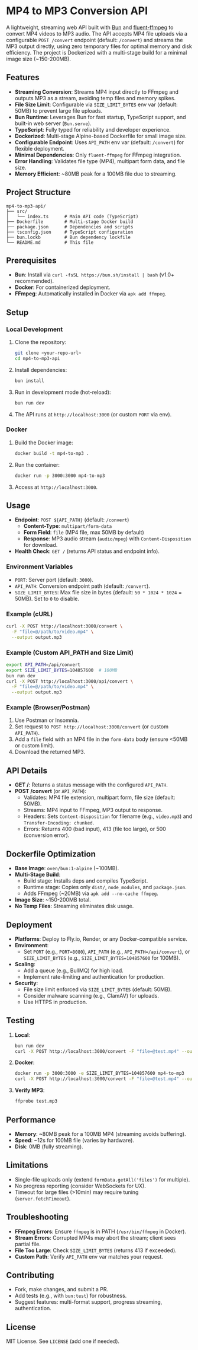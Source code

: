 # MP4 to MP3 Conversion API

A lightweight, streaming web API built with [Bun](https://bun.sh) and [fluent-ffmpeg](https://github.com/fluent-ffmpeg/node-fluent-ffmpeg) to convert MP4 videos to MP3 audio. The API accepts MP4 file uploads via a configurable `POST /convert` endpoint (default: `/convert`) and streams the MP3 output directly, using zero temporary files for optimal memory and disk efficiency. The project is Dockerized with a multi-stage build for a minimal image size (~150-200MB).

## Features
- **Streaming Conversion**: Streams MP4 input directly to FFmpeg and outputs MP3 as a stream, avoiding temp files and memory spikes.
- **File Size Limit**: Configurable via `SIZE_LIMIT_BYTES` env var (default: 50MB) to prevent large file uploads.
- **Bun Runtime**: Leverages Bun for fast startup, TypeScript support, and built-in web server (`Bun.serve`).
- **TypeScript**: Fully typed for reliability and developer experience.
- **Dockerized**: Multi-stage Alpine-based Dockerfile for small image size.
- **Configurable Endpoint**: Uses `API_PATH` env var (default: `/convert`) for flexible deployment.
- **Minimal Dependencies**: Only `fluent-ffmpeg` for FFmpeg integration.
- **Error Handling**: Validates file type (MP4), multipart form data, and file size.
- **Memory Efficient**: ~80MB peak for a 100MB file due to streaming.

## Project Structure
```
mp4-to-mp3-api/
├── src/
│   └── index.ts      # Main API code (TypeScript)
├── Dockerfile        # Multi-stage Docker build
├── package.json      # Dependencies and scripts
├── tsconfig.json     # TypeScript configuration
├── bun.lockb         # Bun dependency lockfile
└── README.md         # This file
```

## Prerequisites
- **Bun**: Install via `curl -fsSL https://bun.sh/install | bash` (v1.0+ recommended).
- **Docker**: For containerized deployment.
- **FFmpeg**: Automatically installed in Docker via `apk add ffmpeg`.

## Setup

### Local Development
1. Clone the repository:
   ```bash
   git clone <your-repo-url>
   cd mp4-to-mp3-api
   ```

2. Install dependencies:
   ```bash
   bun install
   ```

3. Run in development mode (hot-reload):
   ```bash
   bun run dev
   ```

4. The API runs at `http://localhost:3000` (or custom `PORT` via env).

### Docker
1. Build the Docker image:
   ```bash
   docker build -t mp4-to-mp3 .
   ```

2. Run the container:
   ```bash
   docker run -p 3000:3000 mp4-to-mp3
   ```

3. Access at `http://localhost:3000`.

## Usage
- **Endpoint**: `POST ${API_PATH}` (default: `/convert`)
  - **Content-Type**: `multipart/form-data`
  - **Form Field**: `file` (MP4 file, max 50MB by default)
  - **Response**: MP3 audio stream (`audio/mpeg`) with `Content-Disposition` for download.
- **Health Check**: `GET /` (returns API status and endpoint info).

### Environment Variables
- `PORT`: Server port (default: `3000`).
- `API_PATH`: Conversion endpoint path (default: `/convert`).
- `SIZE_LIMIT_BYTES`: Max file size in bytes (default: `50 * 1024 * 1024` = 50MB). Set to `0` to disable.

### Example (cURL)
```bash
curl -X POST http://localhost:3000/convert \
  -F "file=@/path/to/video.mp4" \
  --output output.mp3
```

### Example (Custom API_PATH and Size Limit)
```bash
export API_PATH=/api/convert
export SIZE_LIMIT_BYTES=104857600  # 100MB
bun run dev
curl -X POST http://localhost:3000/api/convert \
  -F "file=@/path/to/video.mp4" \
  --output output.mp3
```

### Example (Browser/Postman)
1. Use Postman or Insomnia.
2. Set request to `POST http://localhost:3000/convert` (or custom `API_PATH`).
3. Add a `file` field with an MP4 file in the `form-data` body (ensure <50MB or custom limit).
4. Download the returned MP3.

## API Details
- **GET /**: Returns a status message with the configured `API_PATH`.
- **POST /convert** (or `API_PATH`):
  - Validates: MP4 file extension, multipart form, file size (default: 50MB).
  - Streams: MP4 input to FFmpeg, MP3 output to response.
  - Headers: Sets `Content-Disposition` for filename (e.g., `video.mp3`) and `Transfer-Encoding: chunked`.
  - Errors: Returns 400 (bad input), 413 (file too large), or 500 (conversion error).

## Dockerfile Optimization
- **Base Image**: `oven/bun:1-alpine` (~100MB).
- **Multi-Stage Build**:
  - Build stage: Installs deps and compiles TypeScript.
  - Runtime stage: Copies only `dist/`, `node_modules`, and `package.json`.
  - Adds FFmpeg (~20MB) via `apk add --no-cache ffmpeg`.
- **Image Size**: ~150-200MB total.
- **No Temp Files**: Streaming eliminates disk usage.

## Deployment
- **Platforms**: Deploy to Fly.io, Render, or any Docker-compatible service.
- **Environment**:
  - Set `PORT` (e.g., `PORT=8080`), `API_PATH` (e.g., `API_PATH=/api/convert`), or `SIZE_LIMIT_BYTES` (e.g., `SIZE_LIMIT_BYTES=104857600` for 100MB).
- **Scaling**:
  - Add a queue (e.g., BullMQ) for high load.
  - Implement rate-limiting and authentication for production.
- **Security**:
  - File size limit enforced via `SIZE_LIMIT_BYTES` (default: 50MB).
  - Consider malware scanning (e.g., ClamAV) for uploads.
  - Use HTTPS in production.

## Testing
1. **Local**:
   ```bash
   bun run dev
   curl -X POST http://localhost:3000/convert -F "file=@test.mp4" --output test.mp3
   ```
2. **Docker**:
   ```bash
   docker run -p 3000:3000 -e SIZE_LIMIT_BYTES=104857600 mp4-to-mp3
   curl -X POST http://localhost:3000/convert -F "file=@test.mp4" --output test.mp3
   ```
3. **Verify MP3**:
   ```bash
   ffprobe test.mp3
   ```

## Performance
- **Memory**: ~80MB peak for a 100MB MP4 (streaming avoids buffering).
- **Speed**: ~12s for 100MB file (varies by hardware).
- **Disk**: 0MB (fully streaming).

## Limitations
- Single-file uploads only (extend `formData.getAll('files')` for multiple).
- No progress reporting (consider WebSockets for UX).
- Timeout for large files (>10min) may require tuning (`server.fetchTimeout`).

## Troubleshooting
- **FFmpeg Errors**: Ensure `ffmpeg` is in PATH (`/usr/bin/ffmpeg` in Docker).
- **Stream Errors**: Corrupted MP4s may abort the stream; client sees partial file.
- **File Too Large**: Check `SIZE_LIMIT_BYTES` (returns 413 if exceeded).
- **Custom Path**: Verify `API_PATH` env var matches your request.

## Contributing
- Fork, make changes, and submit a PR.
- Add tests (e.g., with `bun:test`) for robustness.
- Suggest features: multi-format support, progress streaming, authentication.

## License
MIT License. See `LICENSE` (add one if needed).